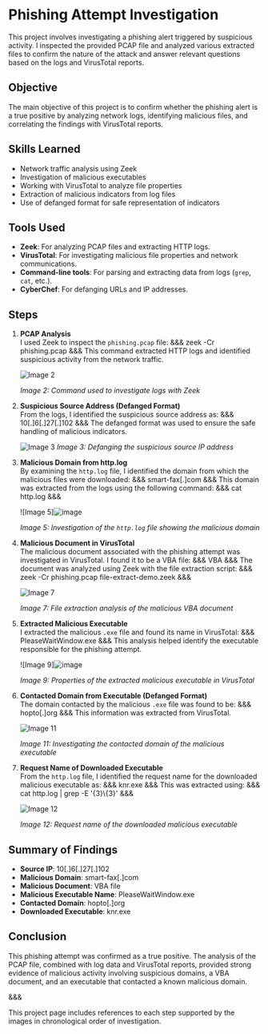 # Phishing Attempt Investigation

This project involves investigating a phishing alert triggered by suspicious activity. I inspected the provided PCAP file and analyzed various extracted files to confirm the nature of the attack and answer relevant questions based on the logs and VirusTotal reports.

## Objective

The main objective of this project is to confirm whether the phishing alert is a true positive by analyzing network logs, identifying malicious files, and correlating the findings with VirusTotal reports.

## Skills Learned

- Network traffic analysis using Zeek
- Investigation of malicious executables
- Working with VirusTotal to analyze file properties
- Extraction of malicious indicators from log files
- Use of defanged format for safe representation of indicators

## Tools Used

- **Zeek**: For analyzing PCAP files and extracting HTTP logs.
- **VirusTotal**: For investigating malicious file properties and network communications.
- **Command-line tools**: For parsing and extracting data from logs (`grep`, `cat`, etc.).
- **CyberChef**: For defanging URLs and IP addresses.

## Steps

1. **PCAP Analysis**  
   I used Zeek to inspect the `phishing.pcap` file:
   &&&
   zeek -Cr phishing.pcap
   &&&
   This command extracted HTTP logs and identified suspicious activity from the network traffic.

   ![Image 2](https://github.com/user-attachments/assets/70fb867d-8c23-409e-9abc-c6da07ebb84a)

   *Image 2: Command used to investigate logs with Zeek*

2. **Suspicious Source Address (Defanged Format)**  
   From the logs, I identified the suspicious source address as:
   &&&
   10[.]6[.]27[.]102
   &&&
   The defanged format was used to ensure the safe handling of malicious indicators.

   ![Image 3](https://github.com/user-attachments/assets/f9e8baf3-ba2b-49d5-9ddf-c8867db11f72)
   *Image 3: Defanging the suspicious source IP address*

3. **Malicious Domain from http.log**  
   By examining the `http.log` file, I identified the domain from which the malicious files were downloaded:
   &&&
   smart-fax[.]com
   &&&
   This domain was extracted from the logs using the following command:
   &&&
   cat http.log
   &&&
   
   ![Image 5]![image](https://github.com/user-attachments/assets/636feecb-8bfb-4e8d-ad24-dee920d5b6c9)


   *Image 5: Investigation of the `http.log` file showing the malicious domain*

4. **Malicious Document in VirusTotal**  
   The malicious document associated with the phishing attempt was investigated in VirusTotal. I found it to be a VBA file:
   &&&
   VBA
   &&&
   The document was analyzed using Zeek with the file extraction script:
   &&&
   zeek -Cr phishing.pcap file-extract-demo.zeek
   &&&
   
   ![Image 7](https://github.com/user-attachments/assets/6a843110-bcf1-4a12-9d42-d239c87cb4c6)

  
   *Image 7: File extraction analysis of the malicious VBA document*

5. **Extracted Malicious Executable**  
   I extracted the malicious `.exe` file and found its name in VirusTotal:
   &&&
   PleaseWaitWindow.exe
   &&&
   This analysis helped identify the executable responsible for the phishing attempt.

   ![Image 9]![image](https://github.com/user-attachments/assets/45a605df-cb11-413b-9199-71fad8cd8097)

   *Image 9: Properties of the extracted malicious executable in VirusTotal*

6. **Contacted Domain from Executable (Defanged Format)**  
   The domain contacted by the malicious `.exe` file was found to be:
   &&&
   hopto[.]org
   &&&
   This information was extracted from VirusTotal.

   ![Image 11](https://github.com/user-attachments/assets/67eff265-34f2-4435-9cad-247d61653b36)

   *Image 11: Investigating the contacted domain of the malicious executable*

7. **Request Name of Downloaded Executable**  
   From the `http.log` file, I identified the request name for the downloaded malicious executable as:
   &&&
   knr.exe
   &&&
   This was extracted using:
   &&&
   cat http.log | grep -E '{3}\\{3}'
   &&&
   
   ![Image 12](https://github.com/user-attachments/assets/d0a8d785-bc74-4324-9599-3fe5a07b35ea)

   *Image 12: Request name of the downloaded malicious executable*

## Summary of Findings

- **Source IP**: 10[.]6[.]27[.]102
- **Malicious Domain**: smart-fax[.]com
- **Malicious Document**: VBA file
- **Malicious Executable Name**: PleaseWaitWindow.exe
- **Contacted Domain**: hopto[.]org
- **Downloaded Executable**: knr.exe

## Conclusion

This phishing attempt was confirmed as a true positive. The analysis of the PCAP file, combined with log data and VirusTotal reports, provided strong evidence of malicious activity involving suspicious domains, a VBA document, and an executable that contacted a known malicious domain.

&&&

This project page includes references to each step supported by the images in chronological order of investigation.
